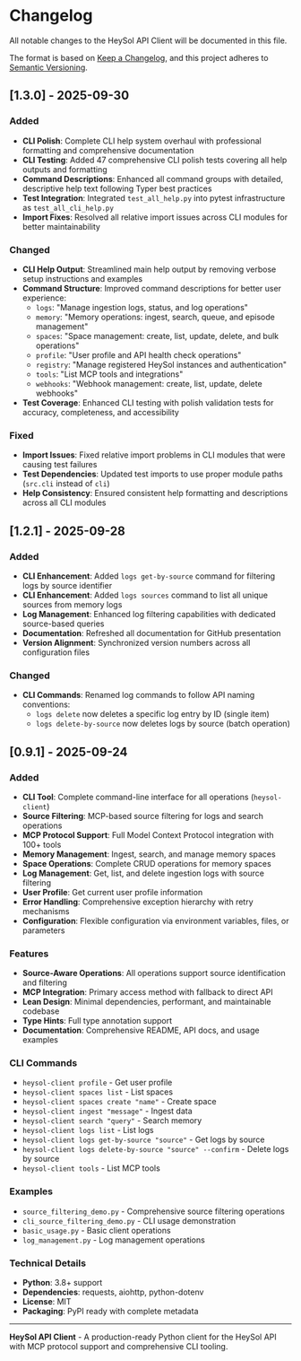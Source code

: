 # Changelog

All notable changes to the HeySol API Client will be documented in this file.

The format is based on [Keep a Changelog](https://keepachangelog.com/en/1.0.0/),
and this project adheres to [Semantic Versioning](https://semver.org/spec/v2.0.0.html).

## [1.3.0] - 2025-09-30

### Added
- **CLI Polish**: Complete CLI help system overhaul with professional formatting and comprehensive documentation
- **CLI Testing**: Added 47 comprehensive CLI polish tests covering all help outputs and formatting
- **Command Descriptions**: Enhanced all command groups with detailed, descriptive help text following Typer best practices
- **Test Integration**: Integrated `test_all_help.py` into pytest infrastructure as `test_all_cli_help.py`
- **Import Fixes**: Resolved all relative import issues across CLI modules for better maintainability

### Changed
- **CLI Help Output**: Streamlined main help output by removing verbose setup instructions and examples
- **Command Structure**: Improved command descriptions for better user experience:
  - `logs`: "Manage ingestion logs, status, and log operations"
  - `memory`: "Memory operations: ingest, search, queue, and episode management"
  - `spaces`: "Space management: create, list, update, delete, and bulk operations"
  - `profile`: "User profile and API health check operations"
  - `registry`: "Manage registered HeySol instances and authentication"
  - `tools`: "List MCP tools and integrations"
  - `webhooks`: "Webhook management: create, list, update, delete webhooks"
- **Test Coverage**: Enhanced CLI testing with polish validation tests for accuracy, completeness, and accessibility

### Fixed
- **Import Issues**: Fixed relative import problems in CLI modules that were causing test failures
- **Test Dependencies**: Updated test imports to use proper module paths (`src.cli` instead of `cli`)
- **Help Consistency**: Ensured consistent help formatting and descriptions across all CLI modules

## [1.2.1] - 2025-09-28

### Added
- **CLI Enhancement**: Added `logs get-by-source` command for filtering logs by source identifier
- **CLI Enhancement**: Added `logs sources` command to list all unique sources from memory logs
- **Log Management**: Enhanced log filtering capabilities with dedicated source-based queries
- **Documentation**: Refreshed all documentation for GitHub presentation
- **Version Alignment**: Synchronized version numbers across all configuration files

### Changed
- **CLI Commands**: Renamed log commands to follow API naming conventions:
  - `logs delete` now deletes a specific log entry by ID (single item)
  - `logs delete-by-source` now deletes logs by source (batch operation)

## [0.9.1] - 2025-09-24

### Added
- **CLI Tool**: Complete command-line interface for all operations (`heysol-client`)
- **Source Filtering**: MCP-based source filtering for logs and search operations
- **MCP Protocol Support**: Full Model Context Protocol integration with 100+ tools
- **Memory Management**: Ingest, search, and manage memory spaces
- **Space Operations**: Complete CRUD operations for memory spaces
- **Log Management**: Get, list, and delete ingestion logs with source filtering
- **User Profile**: Get current user profile information
- **Error Handling**: Comprehensive exception hierarchy with retry mechanisms
- **Configuration**: Flexible configuration via environment variables, files, or parameters

### Features
- **Source-Aware Operations**: All operations support source identification and filtering
- **MCP Integration**: Primary access method with fallback to direct API
- **Lean Design**: Minimal dependencies, performant, and maintainable codebase
- **Type Hints**: Full type annotation support
- **Documentation**: Comprehensive README, API docs, and usage examples

### CLI Commands
- `heysol-client profile` - Get user profile
- `heysol-client spaces list` - List spaces
- `heysol-client spaces create "name"` - Create space
- `heysol-client ingest "message"` - Ingest data
- `heysol-client search "query"` - Search memory
- `heysol-client logs list` - List logs
- `heysol-client logs get-by-source "source"` - Get logs by source
- `heysol-client logs delete-by-source "source" --confirm` - Delete logs by source
- `heysol-client tools` - List MCP tools

### Examples
- `source_filtering_demo.py` - Comprehensive source filtering operations
- `cli_source_filtering_demo.py` - CLI usage demonstration
- `basic_usage.py` - Basic client operations
- `log_management.py` - Log management operations

### Technical Details
- **Python**: 3.8+ support
- **Dependencies**: requests, aiohttp, python-dotenv
- **License**: MIT
- **Packaging**: PyPI ready with complete metadata

---

**HeySol API Client** - A production-ready Python client for the HeySol API with MCP protocol support and comprehensive CLI tooling.